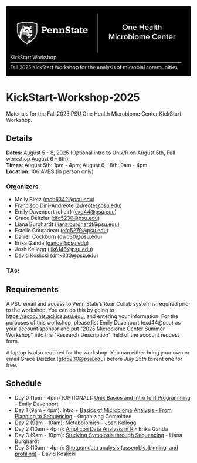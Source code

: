 ![IntroImage](images/IntroImage.jpg)
# KickStart-Workshop-2025
Materials for the Fall 2025 PSU One Health Microbiome Center KickStart Workshop.

## Details
**Dates**: August 5 - 8, 2025  (Optional intro to Unix/R on August 5th, Full workshop August 6 - 8th)  
**Times**: August 5th: 1pm - 4pm; August 6 - 8th: 9am - 4pm  
**Location**: 106 AVBS (in person only)

### Organizers
- Molly Bletz	(mcb6342@psu.edu)
- Francisco Dini-Andreote	(adreote@psu.edu)
- Emily Davenport	(chair) (exd44@psu.edu)
- Grace Deitzler	(dfd5230@psu.edu)
- Liana Burghardt 	(liana.burghardt@psu.edu)
- Estelle Couradeau	(efc5279@psu.edu) 
- Darrell Cockburn	(dwc30@psu.edu)
- Erika Ganda		(ganda@psu.edu)
- Josh Kellogg 		(jjk6146@psu.edu)
- David Koslicki	(dmk333@psu.edu)

### TAs:


## Requirements
A PSU email and access to Penn State’s Roar Collab system is required prior to the workshop. You can do this by going to https://accounts.aci.ics.psu.edu, and entering your information.  For the purposes of this workshop, please list Emily Davenport (exd44@psu) as your account sponsor and put "2025 Microbiome Center Summer Workshop" into the "Research Description" field of the account request form. 

A laptop is also required for the workshop. You can either bring your own or email Grace Deitzler (gfd5230@psu.edu) before _July 25th_ to rent one for free. 

## Schedule
- Day 0 (1pm - 4pm) [OPTIONAL]: [Unix Basics and Intro to R Programming](/Day0-UnixBasics) - Emily Davenport 
- Day 1 (9am - 4pm): Intro + [Basics of Microbiome Analysis - From Planning to Sequencing](/Day1-MicrobiomeAnalysisBasics) - Organizing Committee 
- Day 2 (9am - 10am): [Metabolomics](/Day2-AmpliconR) - Josh Kellogg
- Day 2 (10am - 4pm): [Amplicon Data Analysis in R](/Day2-AmpliconR) - Erika Ganda
- Day 3 (9am - 10pm): [Studying Symbiosis through Sequencing](/Day3-Shotgun) - Liana Burghardt 
- Day 3 (10am - 4pm): [Shotgun data analysis (assembly, binning, and profiling)](Day3-Shotgun/README.md) - David Koslicki
